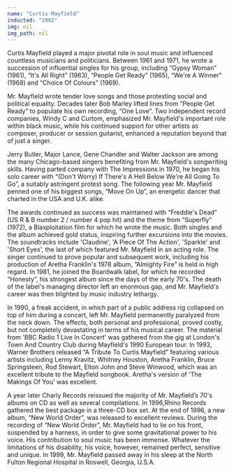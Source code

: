 ```yaml
---
name: "Curtis Mayfield"
inducted: "1992"
img: nil
img_path: nil
---
```


Curtis Mayfield played a major pivotal role in soul music and influenced countless musicians and politicians.  Between 1961 and 1971, he wrote a succession of influential singles for his group, including “Gypsy Woman” (1961), “It's All Right” (1963), “People Get Ready” (1965), “We're A Winner” (1968) and “Choice Of Colours” (1969).

Mr. Mayfield wrote tender love songs and those protesting social and political equality. Decades later Bob Marley lifted lines from “People Get Ready” to populate his own recording, “One Love”. Two independent record companies, Windy C and Curtom, emphasized Mr. Mayfield's important role within black music, while his continued support for other artists as composer, producer or session guitarist, enhanced a reputation beyond that of just a singer.

Jerry Butler, Major Lance, Gene Chandler and Walter Jackson are among the many Chicago-based singers benefiting from Mr. Mayfield's songwriting skills.  Having parted company with The Impressions in 1970, he began his solo career with “(Don't Worry) If There's A Hell Below We're All Going To Go”, a suitably astringent protest song. The following year Mr. Mayfield penned one of his biggest songs, “Move On Up”, an energetic dancer that charted in the USA and U.K. alike.

The awards continued as success was maintained with “Freddie's Dead” (US R & B number 2 / number 4 pop hit) and the theme from “Superfly” (1972), a Blaxploitation film for which he wrote the music.  Both singles and the album achieved gold status, inspiring further excursions into the movies. The soundtracks include 'Claudine', 'A Piece Of The Action', 'Sparkle' and 'Short Eyes', the last of which featured Mr. Mayfield in an acting role. The singer continued to prove popular and subsequent work, including his production of Aretha Franklin's 1978 album, “Almighty Fire” is held in high regard. In 1981, he joined the Boardwalk label, for which he recorded “Honesty”, his strongest album since the days of the early 70's. The death of the label's managing director left an enormous gap, and Mr. Mayfield's career was then blighted by music industry lethargy.

In 1990, a freak accident, in which part of a public address rig collapsed on top of him during a concert, left Mr. Mayfield permanently paralyzed from the neck down. The effects, both personal and professional, proved costly, but not completely devastating in terms of his musical career. The material from 'BBC Radio 1 Live In Concert' was gathered from the gig at London's Town And Country Club during Mayfield's 1990 European tour. In 1993, Warner Brothers released “A Tribute To Curtis Mayfield” featuring various artists including Lenny Kravitz, Whitney Houston, Aretha Franklin, Bruce Springsteen, Rod Stewart, Elton John and Steve Winwood, which was an excellent tribute to the Mayfield songbook. Aretha's version of 'The Makings Of You' was excellent.

A year later Charly Records reissued the majority of Mr. Mayfield’s 70's albums on CD as well as several compilations. In 1996,Rhino Records gathered the best package in a three-CD box set. At the end of 1996, a new album, “New World Order”, was released to excellent reviews. During the recording of “New World Order”, Mr. Mayfield had to lie on his front, suspended by a harness, in order to give some gravitational power to his voice. His contribution to soul music has been immense. Whatever the limitations of his disability, his voice, however, remained perfect, sensitive and unique.  In 1999, Mr. Mayfield passed away in his sleep at the North Fulton Regional Hospital in Roswell, Georgia, U.S.A. 